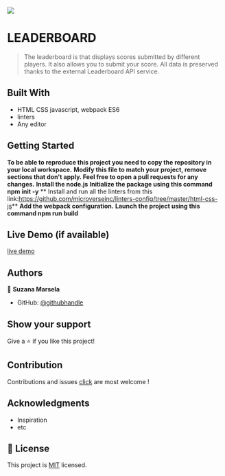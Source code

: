 ![](https://img.shields.io/badge/Microverse-blueviolet)

# LEADERBOARD

>The leaderboard is  that displays scores submitted by different players. It also allows you to submit your score. All data is preserved thanks to the external Leaderboard API service.

## Built With

- HTML CSS javascript, webpack ES6
- linters
- Any editor


## Getting Started

**To be able to reproduce this project you need to copy the repository in your local workspace.**
**Modify this file to match your project, remove sections that don't apply. Feel free to open a pull requests for any changes.**
**Install the node.js**
**Initialize the package using this command npm init -y**
** Install and run all the linters from this link:https://github.com/microverseinc/linters-config/tree/master/html-css-js**
**Add the webpack configuration.**
**Launch the project using this command npm run build**

## Live Demo (if available)

[live demo](https://www.loom.com/share/3afbe1227504468e9d66e473931bea0c)


## Authors

👤 **Suzana Marsela**

- GitHub: [@githubhandle](https://github.com/Suzi216)


## Show your support

Give a ⭐️ if you like this project!

## Contribution

Contributions and issues [click](https://github.com/Suzi216/Leaderboard/issues) are most welcome !

## Acknowledgments

- Inspiration
- etc

## 📝 License

This project is [MIT](./MIT.md) licensed.
